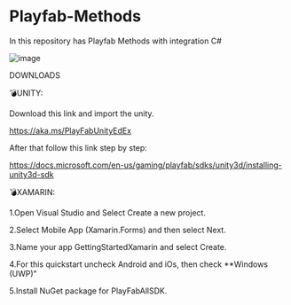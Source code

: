 # Playfab-Methods
In this repository has Playfab Methods with integration C#


![image](https://user-images.githubusercontent.com/75094927/142860624-1422581a-ada9-445e-aef4-120140b7114a.png)

DOWNLOADS

💣UNITY:

Download this link and import the unity.

https://aka.ms/PlayFabUnityEdEx

After that follow this link step by step: 

https://docs.microsoft.com/en-us/gaming/playfab/sdks/unity3d/installing-unity3d-sdk


💣XAMARIN:

1.Open Visual Studio and Select Create a new project.

2.Select Mobile App (Xamarin.Forms) and then select Next.

3.Name your app GettingStartedXamarin and select Create.

4.For this quickstart uncheck Android and iOs, then check **Windows (UWP)"

5.Install NuGet package for PlayFabAllSDK.





